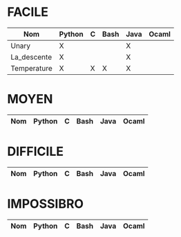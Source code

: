 # FACILE
Nom|Python|C|Bash|Java|Ocaml
---|---|---|---|---|---
Unary|X| | |X| 
La_descente|X| | |X| 
Temperature|X|X|X|X| 

# MOYEN
Nom|Python|C|Bash|Java|Ocaml
---|---|---|---|---|---

# DIFFICILE
Nom|Python|C|Bash|Java|Ocaml
---|---|---|---|---|---

# IMPOSSIBRO
Nom|Python|C|Bash|Java|Ocaml
---|---|---|---|---|---
